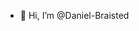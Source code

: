 - 👋 Hi, I’m @Daniel-Braisted

<!---
Daniel-Braisted/Daniel-Braisted is a ✨ special ✨ repository because its `README.md` (this file) appears on your GitHub profile.
You can click the Preview link to take a look at your changes.
--->
